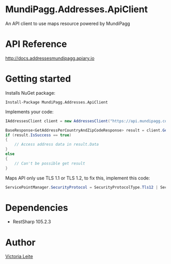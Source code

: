 # MundiPagg.Addresses.ApiClient
An API client to use maps resource powered by MundiPagg

# API Reference

http://docs.addressesmundipagg.apiary.io

# Getting started

Installs NuGet package:

```
Install-Package MundiPagg.Addresses.ApiClient
```

Implements your code:

```c#
IAddressesClient client = new AddressesClient("https://api.mundipagg.com/maps/v1.0"); 

BaseResponse<GetAddressPerCountryAndZipCodeResponse> result = client.GetAddressPerCountryAndZipCode(CountryEnum.BR, "20740321");
if (result.IsSuccess == true) 
{
    // Access address data in result.Data
}
else
{
    // Can't be possible get result
}
```

Maps API only use TLS 1.1 or TLS 1.2, to fix this, implement this code:

```c#
ServicePointManager.SecurityProtocol = SecurityProtocolType.Tls12 | SecurityProtocolType.Tls11;
```

# Dependencies

- RestSharp 105.2.3

# Author

[Victoria Leite](mailto:victorialeitemarques8@gmail.com)
